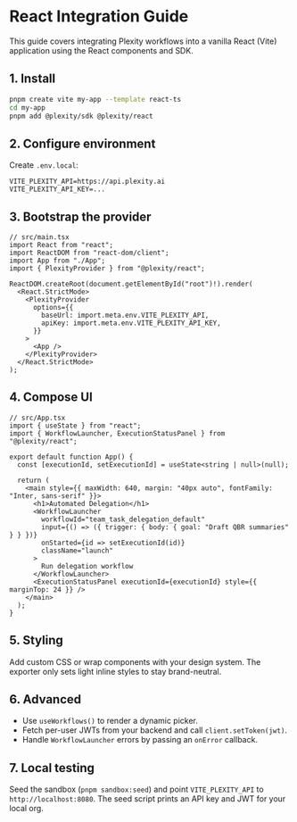 # React Integration Guide

This guide covers integrating Plexity workflows into a vanilla React (Vite) application using the React components and SDK.

## 1. Install

```bash
pnpm create vite my-app --template react-ts
cd my-app
pnpm add @plexity/sdk @plexity/react
```

## 2. Configure environment

Create `.env.local`:

```
VITE_PLEXITY_API=https://api.plexity.ai
VITE_PLEXITY_API_KEY=...
```

## 3. Bootstrap the provider

```tsx
// src/main.tsx
import React from "react";
import ReactDOM from "react-dom/client";
import App from "./App";
import { PlexityProvider } from "@plexity/react";

ReactDOM.createRoot(document.getElementById("root")!).render(
  <React.StrictMode>
    <PlexityProvider
      options={{
        baseUrl: import.meta.env.VITE_PLEXITY_API,
        apiKey: import.meta.env.VITE_PLEXITY_API_KEY,
      }}
    >
      <App />
    </PlexityProvider>
  </React.StrictMode>
);
```

## 4. Compose UI

```tsx
// src/App.tsx
import { useState } from "react";
import { WorkflowLauncher, ExecutionStatusPanel } from "@plexity/react";

export default function App() {
  const [executionId, setExecutionId] = useState<string | null>(null);

  return (
    <main style={{ maxWidth: 640, margin: "40px auto", fontFamily: "Inter, sans-serif" }}>
      <h1>Automated Delegation</h1>
      <WorkflowLauncher
        workflowId="team_task_delegation_default"
        input={() => ({ trigger: { body: { goal: "Draft QBR summaries" } } })}
        onStarted={id => setExecutionId(id)}
        className="launch"
      >
        Run delegation workflow
      </WorkflowLauncher>
      <ExecutionStatusPanel executionId={executionId} style={{ marginTop: 24 }} />
    </main>
  );
}
```

## 5. Styling

Add custom CSS or wrap components with your design system. The exporter only sets light inline styles to stay brand-neutral.

## 6. Advanced

- Use `useWorkflows()` to render a dynamic picker.
- Fetch per-user JWTs from your backend and call `client.setToken(jwt)`.
- Handle `WorkflowLauncher` errors by passing an `onError` callback.

## 7. Local testing

Seed the sandbox (`pnpm sandbox:seed`) and point `VITE_PLEXITY_API` to `http://localhost:8080`. The seed script prints an API key and JWT for your local org.
